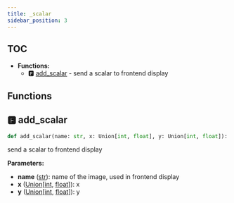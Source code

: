 ```yaml
---
title: _scalar
sidebar_position: 3
---
```


## TOC

- **Functions:**
  - 🅵 [add\_scalar](#🅵-add_scalar) - send a scalar to frontend display

## Functions

## 🅵 add\_scalar

```python
def add_scalar(name: str, x: Union[int, float], y: Union[int, float]):
```

send a scalar to frontend display

**Parameters:**

- **name** ([str](https://docs.python.org/3/library/stdtypes.html#text-sequence-type-str)): name of the image, used in frontend display
- **x** ([Union](https://docs.python.org/3/library/typing.html#typing.Union)[[int](https://docs.python.org/3/library/stdtypes.html#numeric-types-int-float-complex), [float](https://docs.python.org/3/library/stdtypes.html#numeric-types-int-float-complex)]): x
- **y** ([Union](https://docs.python.org/3/library/typing.html#typing.Union)[[int](https://docs.python.org/3/library/stdtypes.html#numeric-types-int-float-complex), [float](https://docs.python.org/3/library/stdtypes.html#numeric-types-int-float-complex)]): y
